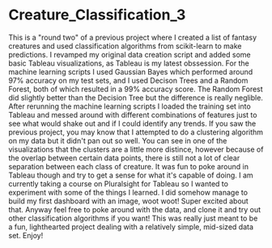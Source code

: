 # Creature_Classification_3
This is a "round two" of a previous project where I created a list of fantasy creatures and used classification algorithms from 
scikit-learn to make predictions. I revamped my original data creation script and added some basic Tableau visualizations, as Tableau
is my latest obssession. For the machine learning scripts I used Gaussian Bayes which performed around 97% accuracy on my test sets, 
and I used Decison Trees and a Random Forest, both of which resulted in a 99% accuracy score. The Random Forest did slightly better than
the Decision Tree but the difference is really neglible. After rerunning the machine learning scripts I loaded the training set into 
Tableau and messed around with different combinations of features just to see what would shake out and if I could identify any trends. If 
you saw the previous project, you may know that I attempted to do a clustering algorithm on my data but it didn't pan out so well. You 
can see in one of the visualizations that the clusters are a little more distince, however because of the overlap between certain data 
points, there is still not a lot of clear separation between each class of creature. It was fun to poke around in Tableau though and try 
to get a sense for what it's capable of doing. I am currently taking a course on Pluralsight for Tableau so I wanted to experiment 
with some of the things I learned. I did somehow manage to build my first dashboard with an image, woot woot! Super excited about that. 
Anyway feel free to poke around with the data, and clone it and try out other classification algorithms if you want! This was really just 
meant to be a fun, lighthearted project dealing with a relatively simple, mid-sized data set. Enjoy!


